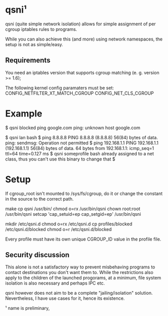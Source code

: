 qsni¹
====
qsni (quite simple network isolation) allows for simple assignment
of per cgroup iptables rules to programs.

While you can also achieve this (and more) using network namespaces,
the setup is not as simple/easy.

Requirements
------------
You need an iptables version that supports cgroup matching (e. g. 
version >= 1.6);

The following kernel config paramaters must be set:
CONFIG_NETFILTER_XT_MATCH_CGROUP
CONFIG_NET_CLS_CGROUP

Example
=======
$ qsni blocked ping google.com
ping: unknown host google.com

$ qsni lan bash
$ ping 8.8.8.8
PING 8.8.8.8 (8.8.8.8) 56(84) bytes of data.
ping: sendmsg: Operation not permitted
$ ping 192.168.1.1
PING 192.168.1.1 (192.168.1.1) 56(84) bytes of data.
64 bytes from 192.168.1.1: icmp_seq=1 ttl=64 time=0.127 ms
$ qsni someprofile bash
already assigned to a net class, thus you can't use this binary to change that
$

Setup
=====
If cgroup_root isn't mounted to /sys/fs/cgroup, do it or change the 
constant in the source to the correct path.

make 
cp qsni /usr/bin/
chmod o=rx /usr/bin/qsni
chown root:root /usr/bin/qsni
setcap 'cap_setuid=ep cap_setgid=ep' /usr/bin/qsni

mkdir /etc/qsni.d
chmod o=rx /etc/qsni.d
cp profiles/blocked /etc/qsni.d/blocked
chmod o=r /etc/qsni.d/blocked

Every profile must have its own unique CGROUP_ID value in the profile 
file.


Security discussion
--------------------
This alone is not a satisfactory way to prevent misbehaving programs
to contact destinations you don't want them to. While the restrictions
also apply to the children of the launched progorams, at a minimum, file
system isolation is also necessary and perhaps IPC etc.

qsni however does not aim to be a complete "jailing/isolation" solution.
Nevertheless, I have use cases for it, hence its existence.

¹ name is preliminary, 
